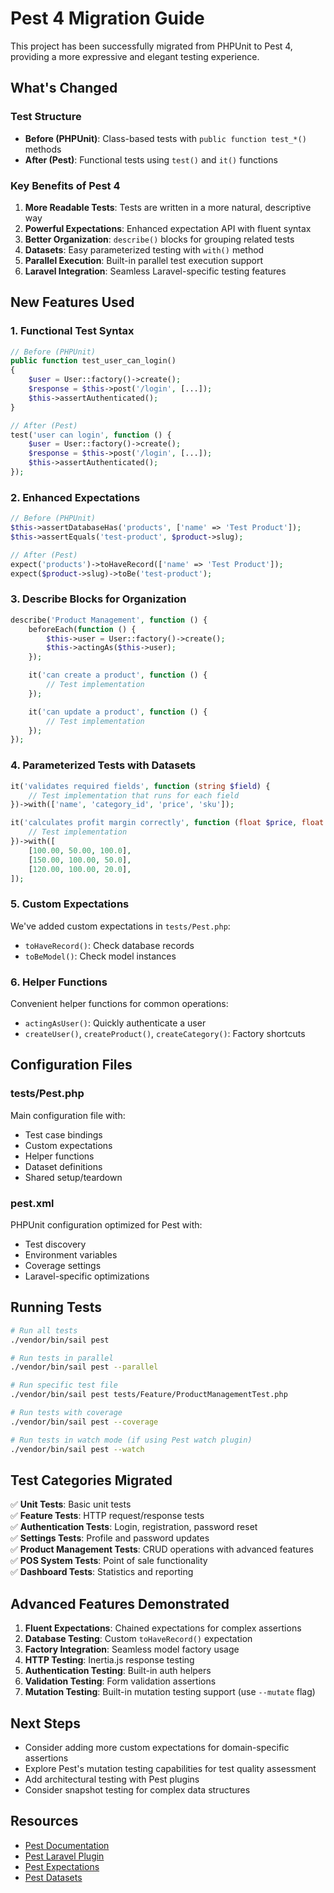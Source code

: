 # Pest 4 Migration Guide

This project has been successfully migrated from PHPUnit to Pest 4, providing a more expressive and elegant testing experience.

## What's Changed

### Test Structure
- **Before (PHPUnit)**: Class-based tests with `public function test_*()` methods
- **After (Pest)**: Functional tests using `test()` and `it()` functions

### Key Benefits of Pest 4

1. **More Readable Tests**: Tests are written in a more natural, descriptive way
2. **Powerful Expectations**: Enhanced expectation API with fluent syntax
3. **Better Organization**: `describe()` blocks for grouping related tests
4. **Datasets**: Easy parameterized testing with `with()` method
5. **Parallel Execution**: Built-in parallel test execution support
6. **Laravel Integration**: Seamless Laravel-specific testing features

## New Features Used

### 1. Functional Test Syntax
```php
// Before (PHPUnit)
public function test_user_can_login()
{
    $user = User::factory()->create();
    $response = $this->post('/login', [...]);
    $this->assertAuthenticated();
}

// After (Pest)
test('user can login', function () {
    $user = User::factory()->create();
    $response = $this->post('/login', [...]);
    $this->assertAuthenticated();
});
```

### 2. Enhanced Expectations
```php
// Before (PHPUnit)
$this->assertDatabaseHas('products', ['name' => 'Test Product']);
$this->assertEquals('test-product', $product->slug);

// After (Pest)
expect('products')->toHaveRecord(['name' => 'Test Product']);
expect($product->slug)->toBe('test-product');
```

### 3. Describe Blocks for Organization
```php
describe('Product Management', function () {
    beforeEach(function () {
        $this->user = User::factory()->create();
        $this->actingAs($this->user);
    });

    it('can create a product', function () {
        // Test implementation
    });

    it('can update a product', function () {
        // Test implementation
    });
});
```

### 4. Parameterized Tests with Datasets
```php
it('validates required fields', function (string $field) {
    // Test implementation that runs for each field
})->with(['name', 'category_id', 'price', 'sku']);

it('calculates profit margin correctly', function (float $price, float $cost, float $expected) {
    // Test implementation
})->with([
    [100.00, 50.00, 100.0],
    [150.00, 100.00, 50.0],
    [120.00, 100.00, 20.0],
]);
```

### 5. Custom Expectations
We've added custom expectations in `tests/Pest.php`:
- `toHaveRecord()`: Check database records
- `toBeModel()`: Check model instances

### 6. Helper Functions
Convenient helper functions for common operations:
- `actingAsUser()`: Quickly authenticate a user
- `createUser()`, `createProduct()`, `createCategory()`: Factory shortcuts

## Configuration Files

### tests/Pest.php
Main configuration file with:
- Test case bindings
- Custom expectations
- Helper functions
- Dataset definitions
- Shared setup/teardown

### pest.xml
PHPUnit configuration optimized for Pest with:
- Test discovery
- Environment variables
- Coverage settings
- Laravel-specific optimizations

## Running Tests

```bash
# Run all tests
./vendor/bin/sail pest

# Run tests in parallel
./vendor/bin/sail pest --parallel

# Run specific test file
./vendor/bin/sail pest tests/Feature/ProductManagementTest.php

# Run tests with coverage
./vendor/bin/sail pest --coverage

# Run tests in watch mode (if using Pest watch plugin)
./vendor/bin/sail pest --watch
```

## Test Categories Migrated

✅ **Unit Tests**: Basic unit tests  
✅ **Feature Tests**: HTTP request/response tests  
✅ **Authentication Tests**: Login, registration, password reset  
✅ **Settings Tests**: Profile and password updates  
✅ **Product Management Tests**: CRUD operations with advanced features  
✅ **POS System Tests**: Point of sale functionality  
✅ **Dashboard Tests**: Statistics and reporting  

## Advanced Features Demonstrated

1. **Fluent Expectations**: Chained expectations for complex assertions
2. **Database Testing**: Custom `toHaveRecord()` expectation
3. **Factory Integration**: Seamless model factory usage
4. **HTTP Testing**: Inertia.js response testing
5. **Authentication Testing**: Built-in auth helpers
6. **Validation Testing**: Form validation assertions
7. **Mutation Testing**: Built-in mutation testing support (use `--mutate` flag)

## Next Steps

- Consider adding more custom expectations for domain-specific assertions
- Explore Pest's mutation testing capabilities for test quality assessment
- Add architectural testing with Pest plugins
- Consider snapshot testing for complex data structures

## Resources

- [Pest Documentation](https://pestphp.com/)
- [Pest Laravel Plugin](https://pestphp.com/docs/plugins/laravel)
- [Pest Expectations](https://pestphp.com/docs/expectations)
- [Pest Datasets](https://pestphp.com/docs/datasets)

